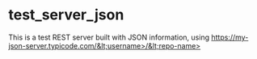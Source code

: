# test_server_json
This is a test REST server built with JSON information, using https://my-json-server.typicode.com/&lt;username>/&lt;repo-name>
